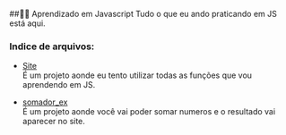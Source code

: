##👨‍🎓  Aprendizado em Javascript
 Tudo o que eu ando praticando em JS está aqui.
 
### Indice de arquivos:
- [Site](https://github.com/fabiocf1/Aprendizado-em-Javascript/blob/main/Site.html)</br> 
É um projeto aonde eu tento utilizar todas as funções que vou aprendendo em JS.

- [somador_ex](https://github.com/fabiocf1/Aprendizado-em-Javascript/blob/main/somador_ex.html)</br>
É um projeto aonde você vai poder somar numeros e o resultado vai aparecer no site.
